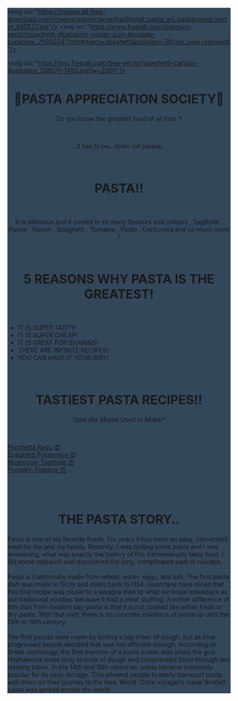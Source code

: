 <!DOCTYPE html>


<html>
<head>

</head>
<div style=background-color:#33475b;>
<body>

<img src:"https://images.all-free-download.com/images/graphiclarge/traditional_pasta_art_background_vector_580527.jpg"/>
<img src:"https://www.freepik.com/premium-vector/spaghetti-illustration-poster-icon-template-purposes_25992047.htm#query=spaghetti&position=7&from_view=keyword"/> 

<img src:"https://img.freepik.com/free-vector/spaghetti-cartoon-illustration_138676-1485.jpg?w=2000"/>

<h1 align="center" > 🍝PASTA APPRECIATION SOCIETY🍝 </h1> 
<p align="center"> Do you know the greatest food of all time ? </p>
<br> 
<p align="center">..it has to be...drum roll please..</p>
<br> 
<h1 align="center" >PASTA!!</h1> 
<br>
<p align="center"> It is delicious and it comes in so many flavours and colours , Taglitelle , Penne , Ravioli , Spaghetti , Tomatoe , Pesto , Carbonara and so much more !</p>
<br>
<h1 align="center"> 5 REASONS WHY PASTA IS THE GREATEST! </h1>
<br>

<ul style=“list-style-type:square">
<li> IT IS SUPER TASTY! </li> 
<li> IT IS SUPER CHEAP! </li>
<li> IT IS GREAT FOR SHARING!</li>
<li> THERE ARE INFINITE RECIPES! </li> 
<li> YOU CAN HAVE IT YOUR WAY! </li> 

</ul> 

<br>
<h1 align="center"> TASTIEST PASTA RECIPES!!</h1> 
<p align="center" > <i> "Just like Mama Used to Make!" </i> </p> 
<br> 

<a href="https://www.bbcgoodfood.com/recipes/porchetta-ragu"> Porchetta Ragu 😍 </a> 
<br>
<a href="https://www.bbcgoodfood.com/recipes/spaghetti-puttanesca"> Spaghetti Putanesca 😍 </a>
<br>
<a href="https://www.bbcgoodfood.com/recipes/creamy-mushroom-pasta"> Mushroom Taglitelle 😍 </a>
<br>
<a href="https://www.bbcgoodfood.com/recipes/creamy-pumpkin-pasta"> Pumpkin Rigatoni 😍 </a> 

<br>
<br>
<h1 align="center" > THE PASTA STORY.. </h1> 

<p> 
Pasta is one of my favorite foods. For years it has been an easy, convenient meal for me and my family. Recently, I was boiling some pasta and I was wondering, what was exactly the history of this tremendously tasty food. I did some research and discovered the long, complicated past of noodles.<br>
<br>
Pasta is traditionally made from wheat, water, eggs, and salt. The first pasta dish was made in Sicily and dates back to 1154. Historians have noted that this first recipe was closer to a lasagna than to what we know nowadays as our traditional noodles because it had a meat stuffing. Another difference of this dish from modern day pasta is that it is not cooked like either fresh or dry pasta. With that said, there is no concrete evidence of pasta up until the 13th or 14th century.<br>
<br>
The first pastas were made by boiling a big sheet of dough, but as time progressed people decided that was not efficient enough. According to Greek mythology, the first mention of a pasta maker was when the god Hephaestus make long strands of dough and compressed them through two rotating tubes. In the 14th and 15th centuries, pasta became extremely popular for its easy storage. This allowed people to easily transport pasta with them on their journey to the New World. Once voyagers made landfall, pasta was spread across the world.
</p> 


</div>

</body>
</html>

